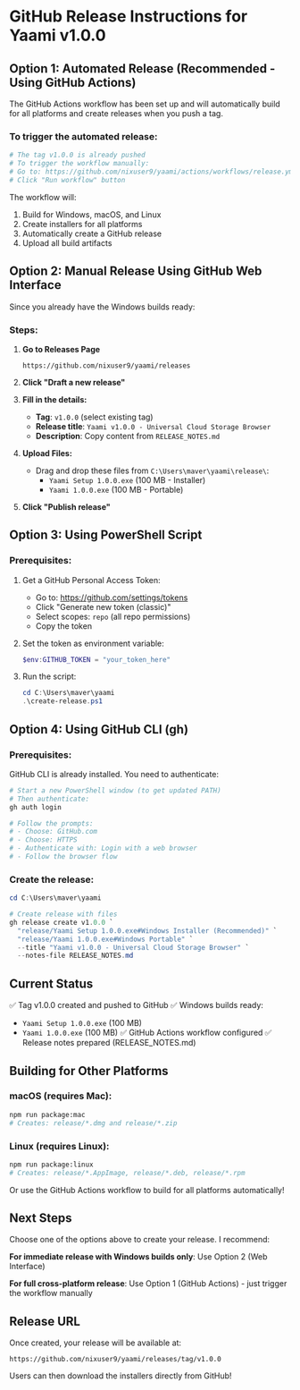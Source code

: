 # GitHub Release Instructions for Yaami v1.0.0

## Option 1: Automated Release (Recommended - Using GitHub Actions)

The GitHub Actions workflow has been set up and will automatically build for all platforms and create releases when you push a tag.

### To trigger the automated release:

```bash
# The tag v1.0.0 is already pushed
# To trigger the workflow manually:
# Go to: https://github.com/nixuser9/yaami/actions/workflows/release.yml
# Click "Run workflow" button
```

The workflow will:
1. Build for Windows, macOS, and Linux
2. Create installers for all platforms
3. Automatically create a GitHub release
4. Upload all build artifacts

## Option 2: Manual Release Using GitHub Web Interface

Since you already have the Windows builds ready:

### Steps:

1. **Go to Releases Page**
   ```
   https://github.com/nixuser9/yaami/releases
   ```

2. **Click "Draft a new release"**

3. **Fill in the details:**
   - **Tag**: `v1.0.0` (select existing tag)
   - **Release title**: `Yaami v1.0.0 - Universal Cloud Storage Browser`
   - **Description**: Copy content from `RELEASE_NOTES.md`

4. **Upload Files:**
   - Drag and drop these files from `C:\Users\maver\yaami\release\`:
     - `Yaami Setup 1.0.0.exe` (100 MB - Installer)
     - `Yaami 1.0.0.exe` (100 MB - Portable)

5. **Click "Publish release"**

## Option 3: Using PowerShell Script

### Prerequisites:
1. Get a GitHub Personal Access Token:
   - Go to: https://github.com/settings/tokens
   - Click "Generate new token (classic)"
   - Select scopes: `repo` (all repo permissions)
   - Copy the token

2. Set the token as environment variable:
   ```powershell
   $env:GITHUB_TOKEN = "your_token_here"
   ```

3. Run the script:
   ```powershell
   cd C:\Users\maver\yaami
   .\create-release.ps1
   ```

## Option 4: Using GitHub CLI (gh)

### Prerequisites:
GitHub CLI is already installed. You need to authenticate:

```powershell
# Start a new PowerShell window (to get updated PATH)
# Then authenticate:
gh auth login

# Follow the prompts:
# - Choose: GitHub.com
# - Choose: HTTPS
# - Authenticate with: Login with a web browser
# - Follow the browser flow
```

### Create the release:

```powershell
cd C:\Users\maver\yaami

# Create release with files
gh release create v1.0.0 `
  "release/Yaami Setup 1.0.0.exe#Windows Installer (Recommended)" `
  "release/Yaami 1.0.0.exe#Windows Portable" `
  --title "Yaami v1.0.0 - Universal Cloud Storage Browser" `
  --notes-file RELEASE_NOTES.md
```

## Current Status

✅ Tag v1.0.0 created and pushed to GitHub
✅ Windows builds ready:
   - `Yaami Setup 1.0.0.exe` (100 MB)
   - `Yaami 1.0.0.exe` (100 MB)
✅ GitHub Actions workflow configured
✅ Release notes prepared (RELEASE_NOTES.md)

## Building for Other Platforms

### macOS (requires Mac):
```bash
npm run package:mac
# Creates: release/*.dmg and release/*.zip
```

### Linux (requires Linux):
```bash
npm run package:linux
# Creates: release/*.AppImage, release/*.deb, release/*.rpm
```

Or use the GitHub Actions workflow to build for all platforms automatically!

## Next Steps

Choose one of the options above to create your release. I recommend:

**For immediate release with Windows builds only**: Use Option 2 (Web Interface)

**For full cross-platform release**: Use Option 1 (GitHub Actions) - just trigger the workflow manually

## Release URL

Once created, your release will be available at:
```
https://github.com/nixuser9/yaami/releases/tag/v1.0.0
```

Users can then download the installers directly from GitHub!
